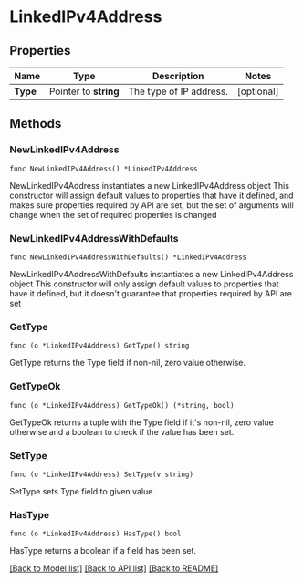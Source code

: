 # LinkedIPv4Address

## Properties

Name | Type | Description | Notes
------------ | ------------- | ------------- | -------------
**Type** | Pointer to **string** | The type of IP address. | [optional] 

## Methods

### NewLinkedIPv4Address

`func NewLinkedIPv4Address() *LinkedIPv4Address`

NewLinkedIPv4Address instantiates a new LinkedIPv4Address object
This constructor will assign default values to properties that have it defined,
and makes sure properties required by API are set, but the set of arguments
will change when the set of required properties is changed

### NewLinkedIPv4AddressWithDefaults

`func NewLinkedIPv4AddressWithDefaults() *LinkedIPv4Address`

NewLinkedIPv4AddressWithDefaults instantiates a new LinkedIPv4Address object
This constructor will only assign default values to properties that have it defined,
but it doesn't guarantee that properties required by API are set

### GetType

`func (o *LinkedIPv4Address) GetType() string`

GetType returns the Type field if non-nil, zero value otherwise.

### GetTypeOk

`func (o *LinkedIPv4Address) GetTypeOk() (*string, bool)`

GetTypeOk returns a tuple with the Type field if it's non-nil, zero value otherwise
and a boolean to check if the value has been set.

### SetType

`func (o *LinkedIPv4Address) SetType(v string)`

SetType sets Type field to given value.

### HasType

`func (o *LinkedIPv4Address) HasType() bool`

HasType returns a boolean if a field has been set.


[[Back to Model list]](../README.md#documentation-for-models) [[Back to API list]](../README.md#documentation-for-api-endpoints) [[Back to README]](../README.md)


